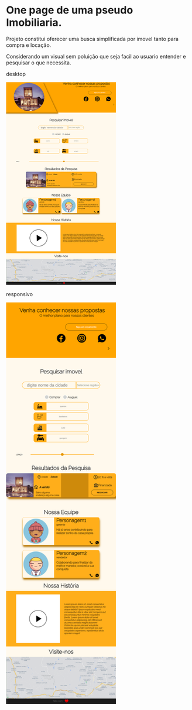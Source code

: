 # One page de uma pseudo Imobiliaria.
Projeto constitui oferecer uma busca simplificada por imovel tanto para compra e locação. 

Considerando um visual sem poluição que seja facil ao usuario  entender e pesquisar o que necessita.


desktop

<div>
    <img src="https://raw.githubusercontent.com/cardosource/OnePageImobiliaria/main/desktop.png" width="300"/>
  

  
</div>



responsivo

<div>
 <img src="https://raw.githubusercontent.com/cardosource/OnePageImobiliaria/main/responsivo.png" width="300" />
  
</div>

